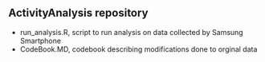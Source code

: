 ## ActivityAnalysis repository
* run_analysis.R, script to run analysis on data collected by Samsung Smartphone
* CodeBook.MD, codebook describing modifications done to orginal data
